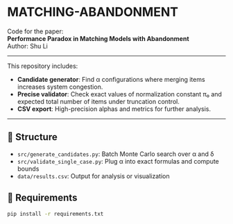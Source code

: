 # MATCHING-ABANDONMENT

Code for the paper:  
**Performance Paradox in Matching Models with Abandonment**  
Author: Shu Li

---

This repository includes:

- **Candidate generator**: Find α configurations where merging items increases system congestion.
- **Precise validator**: Check exact values of normalization constant π₀ and expected total number of items under truncation control.
- **CSV export**: High-precision alphas and metrics for further analysis.

---

## 📁 Structure

- `src/generate_candidates.py`: Batch Monte Carlo search over α and δ
- `src/validate_single_case.py`: Plug α into exact formulas and compute bounds
- `data/results.csv`: Output for analysis or visualization

## 🚀 Requirements

```bash
pip install -r requirements.txt
